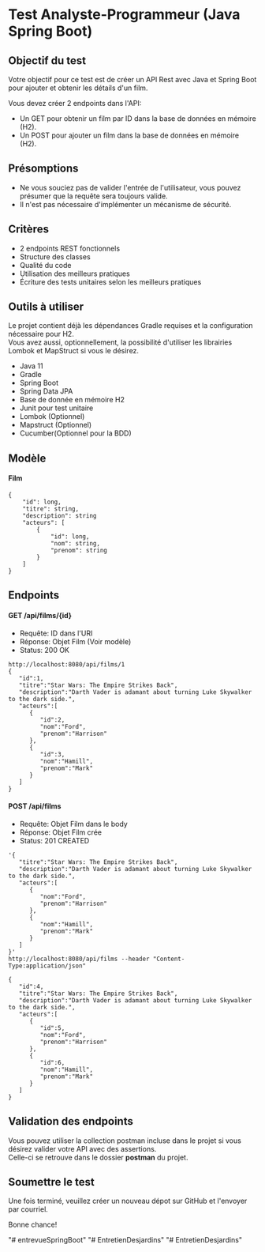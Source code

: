 # Test Analyste-Programmeur (Java Spring Boot)

## Objectif du test

Votre objectif pour ce test est de créer un API Rest avec Java et Spring Boot
pour ajouter et obtenir les détails d'un film.

Vous devez créer 2 endpoints dans l'API:

- Un GET pour obtenir un film par ID dans la base de données en mémoire (H2).
- Un POST pour ajouter un film dans la base de données en mémoire (H2).

## Présomptions

- Ne vous souciez pas de valider l'entrée de l'utilisateur, vous pouvez présumer que la requête sera toujours valide.
- Il n'est pas nécessaire d'implémenter un mécanisme de sécurité.

## Critères

- 2 endpoints REST fonctionnels
- Structure des classes
- Qualité du code
- Utilisation des meilleurs pratiques
- Écriture des tests unitaires selon  les meilleurs pratiques

## Outils à utiliser

Le projet contient déjà les dépendances Gradle requises et la configuration nécessaire pour H2.  
Vous avez aussi, optionnellement, la possibilité d'utiliser les librairies Lombok et MapStruct si vous le désirez.

- Java 11
- Gradle
- Spring Boot
- Spring Data JPA
- Base de donnée en mémoire H2
- Junit pour test unitaire
- Lombok (Optionnel)
- Mapstruct (Optionnel)
- Cucumber(Optionnel pour la BDD)

## Modèle

#### Film

```
{
    "id": long,
    "titre": string,
    "description": string
    "acteurs": [
        {
            "id": long,
            "nom": string,
            "prenom": string
        }
    ]
}
```

## Endpoints

#### GET /api/films/{id}

- Requête: ID dans l'URI
- Réponse: Objet Film (Voir modèle)
- Status: 200 OK

```
http://localhost:8080/api/films/1
{
   "id":1,
   "titre":"Star Wars: The Empire Strikes Back",
   "description":"Darth Vader is adamant about turning Luke Skywalker to the dark side.",
   "acteurs":[
      {
         "id":2,
         "nom":"Ford",
         "prenom":"Harrison"
      },
      {
         "id":3,
         "nom":"Hamill",
         "prenom":"Mark"
      }
   ]
}
```

#### POST /api/films

- Requête: Objet Film dans le body
- Réponse: Objet Film crée
- Status: 201 CREATED

```
'{
   "titre":"Star Wars: The Empire Strikes Back",
   "description":"Darth Vader is adamant about turning Luke Skywalker to the dark side.",
   "acteurs":[
      {
         "nom":"Ford",
         "prenom":"Harrison"
      },
      {
         "nom":"Hamill",
         "prenom":"Mark"
      }
   ]
}'
http://localhost:8080/api/films --header "Content-Type:application/json"

{
   "id":4,
   "titre":"Star Wars: The Empire Strikes Back",
   "description":"Darth Vader is adamant about turning Luke Skywalker to the dark side.",
   "acteurs":[
      {
         "id":5,
         "nom":"Ford",
         "prenom":"Harrison"
      },
      {
         "id":6,
         "nom":"Hamill",
         "prenom":"Mark"
      }
   ]
}
```

## Validation des endpoints

Vous pouvez utiliser la collection postman incluse dans le projet si vous désirez valider votre API avec des assertions.  
Celle-ci se retrouve dans le dossier **postman** du projet.

## Soumettre le test

Une fois terminé, veuillez créer un nouveau dépot sur GitHub et l'envoyer par courriel.

Bonne chance!

"# entrevueSpringBoot" 
"# EntretienDesjardins" 
"# EntretienDesjardins" 
